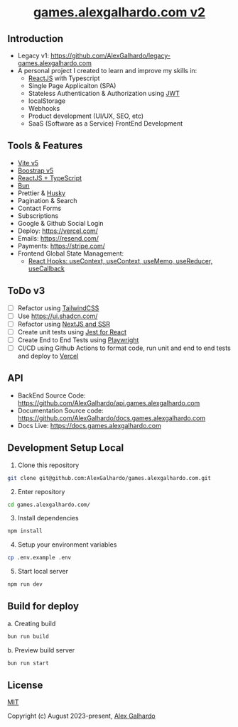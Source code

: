 <h1 align="center"><a href="https://games.alexgalhardo.com" target="_blank">games.alexgalhardo.com v2</a></h1>


## Introduction

- Legacy v1: <https://github.com/AlexGalhardo/legacy-games.alexgalhardo.com>
- A personal project I created to learn and improve my skills in:
   - [ReactJS](https://react.dev/) with Typescript
   - Single Page Applicaiton (SPA)
   - Stateless Authentication & Authorization using [JWT](https://jwt.io/)
   - localStorage
   - Webhooks
   - Product development (UI/UX, SEO, etc)
   - SaaS (Software as a Service) FrontEnd Development

## Tools & Features

- [Vite v5](https://vitejs.dev/)
- [Boostrap v5](https://getbootstrap.com/)
- [ReactJS + TypeScript](https://react.dev/)
- [Bun](https://bun.sh/docs/installation)
- Prettier & [Husky](https://www.npmjs.com/package/husky)
- Pagination & Search
- Contact Forms
- Subscriptions
- Google & Github Social Login
- Deploy: <https://vercel.com/>
- Emails: <https://resend.com/>
- Payments: <https://stripe.com/>
- Frontend Global State Management:
   - [React Hooks: useContext, useContext, useMemo, useReducer, useCallback](https://react.dev/reference/react)

## ToDo v3
- [ ] Refactor using [TailwindCSS](https://tailwindcss.com/)
- [ ] Use <https://ui.shadcn.com/>
- [ ] Refactor using [NextJS and SSR](https://nextjs.org/)
- [ ] Create unit tests using [Jest for React](https://jestjs.io/docs/tutorial-react)
- [ ] Create End to End Tests using [Playwright](https://playwright.dev/)
- [ ] CI/CD using Github Actions to format code, run unit and end to end tests and deploy to [Vercel](https://vercel.com/)

## API
- BackEnd Source Code: <https://github.com/AlexGalhardo/api.games.alexgalhardo.com>
- Documentation Source code: <https://github.com/AlexGalhardo/docs.games.alexgalhardo.com>
- Docs Live: <https://docs.games.alexgalhardo.com>

## Development Setup Local

1. Clone this repository
```bash
git clone git@github.com:AlexGalhardo/games.alexgalhardo.com.git
```

2. Enter repository
```bash
cd games.alexgalhardo.com/
```

3. Install dependencies
```bash
npm install
```

4. Setup your environment variables
```bash
cp .env.example .env
```

5. Start local server
```bash
npm run dev
```

## Build for deploy

a. Creating build
```bash
bun run build
```

b. Preview build server
```bash
bun run start
```

## License

[MIT](http://opensource.org/licenses/MIT)

Copyright (c) August 2023-present, [Alex Galhardo](https://github.com/AlexGalhardo)
